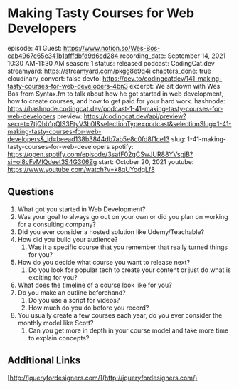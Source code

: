 # Making Tasty Courses for Web Developers

episode: 41
Guest: https://www.notion.so/Wes-Bos-cab4967c65e341b1afffdbfd9d6cd284
recording_date: September 14, 2021 10:30 AM-11:30 AM
season: 1
status: released
podcast: CodingCat.dev
streamyard: https://streamyard.com/pkgg8e9q4i
chapters_done: true
cloudinary_convert: false
devto: https://dev.to/codingcatdev/141-making-tasty-courses-for-web-developers-4bn3
excerpt: We sit down with Wes Bos from Syntax.fm to talk about how he got started in web development, how to create courses, and how to get paid for your hard work.
hashnode: https://hashnode.codingcat.dev/podcast-1-41-making-tasty-courses-for-web-developers
preview: https://codingcat.dev/api/preview?secret=7tjQhb1qQlS3FtyV3b0I&selectionType=podcast&selectionSlug=1-41-making-tasty-courses-for-web-developers&_id=beead138b3844db7ab5e8c0fd8f1ce13
slug: 1-41-making-tasty-courses-for-web-developers
spotify: https://open.spotify.com/episode/3safF02gCSwJUR88YVsgjB?si=oi8cFvMlQdeet3S4G306Zg
start: October 20, 2021
youtube: https://www.youtube.com/watch?v=k8qUYodgLf8

## Questions

1. What got you started in Web Development?
2. Was your goal to always go out on your own or did you plan on working for a consulting company?
3. Did you ever consider a hosted solution like Udemy/Teachable?
4. How did you build your audience?
    1. Was it a specific course that you remember that really turned things for you?
5. How do you decide what course you want to release next?
    1. Do you look for popular tech to create your content or just do what is exciting for you?
6. What does the timeline of a course look like for you? 
7. Do you make an outline beforehand?
    1. Do you use a script for videos? 
    2. How much do you do before you record? 
8. You usually create a few courses each year, do you ever consider the monthly model like Scott?
    1. Can you get more in depth in your course model and take more time to explain concepts?

## Additional Links

[http://jqueryfordesigners.com/](http://jqueryfordesigners.com/)